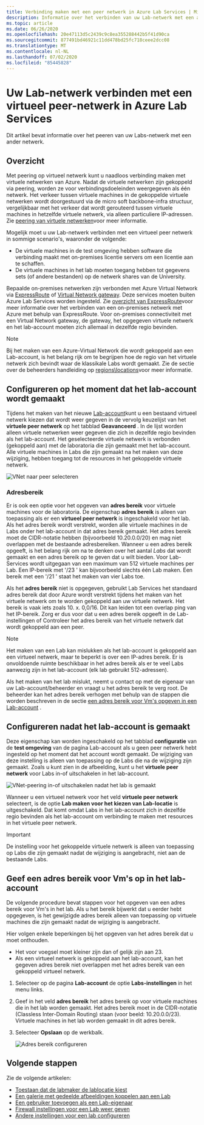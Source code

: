 ```yaml
---
title: Verbinding maken met een peer netwerk in Azure Lab Services | Microsoft Docs
description: Informatie over het verbinden van uw Lab-netwerk met een ander netwerk als een peer. Verbind uw on-premises organisatie/Universiteit-netwerk bijvoorbeeld met het virtuele netwerk van het lab in Azure.
ms.topic: article
ms.date: 06/26/2020
ms.openlocfilehash: 20e47113d5c2439c9c8ea355288442b5f41d90ca
ms.sourcegitcommit: 877491bd46921c11dd478bd25fc718ceee2dcc08
ms.translationtype: MT
ms.contentlocale: nl-NL
ms.lasthandoff: 07/02/2020
ms.locfileid: "85445828"
---
```

# <a name="connect-your-labs-network-with-a-peer-virtual-network-in-azure-lab-services"></a>Uw Lab-netwerk verbinden met een virtueel peer-netwerk in Azure Lab Services

Dit artikel bevat informatie over het peeren van uw Labs-netwerk met een ander netwerk.

## <a name="overview"></a>Overzicht

Met peering op virtueel netwerk kunt u naadloos verbinding maken met virtuele netwerken van Azure. Nadat de virtuele netwerken zijn gekoppeld via peering, worden ze voor verbindingsdoeleinden weergegeven als één netwerk. Het verkeer tussen virtuele machines in de gekoppelde virtuele netwerken wordt doorgestuurd via de micro soft backbone-infra structuur, vergelijkbaar met het verkeer dat wordt gerouteerd tussen virtuele machines in hetzelfde virtuele netwerk, via alleen particuliere IP-adressen. Zie [peering van virtuele netwerken](../virtual-network/virtual-network-peering-overview.md)voor meer informatie.

Mogelijk moet u uw Lab-netwerk verbinden met een virtueel peer netwerk in sommige scenario's, waaronder de volgende:

- De virtuele machines in de test omgeving hebben software die verbinding maakt met on-premises licentie servers om een licentie aan te schaffen.
- De virtuele machines in het lab moeten toegang hebben tot gegevens sets (of andere bestanden) op de netwerk shares van de University.

Bepaalde on-premises netwerken zijn verbonden met Azure Virtual Network via [ExpressRoute](../expressroute/expressroute-introduction.md) of [Virtual Network gateway](../vpn-gateway/vpn-gateway-about-vpngateways.md). Deze services moeten buiten Azure Lab Services worden ingesteld. Zie [overzicht van ExpressRoute](../expressroute/expressroute-introduction.md)voor meer informatie over het verbinden van een on-premises netwerk met Azure met behulp van ExpressRoute. Voor on-premises connectiviteit met een Virtual Network gateway, de gateway, het opgegeven virtuele netwerk en het lab-account moeten zich allemaal in dezelfde regio bevinden.

> [!NOTE]
> Bij het maken van een Azure-Virtual Network die wordt gekoppeld aan een Lab-account, is het belang rijk om te begrijpen hoe de regio van het virtuele netwerk zich bevindt waar de klassikale Labs wordt gemaakt.  Zie de sectie over de beheerders handleiding op [regions\locations](https://docs.microsoft.com/azure/lab-services/classroom-labs/administrator-guide#regionslocations)voor meer informatie.

## <a name="configure-at-the-time-of-lab-account-creation"></a>Configureren op het moment dat het lab-account wordt gemaakt

Tijdens het maken van het nieuwe [Lab-account](tutorial-setup-lab-account.md)kunt u een bestaand virtueel netwerk kiezen dat wordt weer gegeven in de vervolg keuzelijst van het **virtuele peer netwerk** op het tabblad **Geavanceerd** .  In de lijst worden alleen virtuele netwerken weer gegeven die zich in dezelfde regio bevinden als het lab-account. Het geselecteerde virtuele netwerk is verbonden (gekoppeld aan) met de laboratoria die zijn gemaakt met het lab-account.  Alle virtuele machines in Labs die zijn gemaakt na het maken van deze wijziging, hebben toegang tot de resources in het gekoppelde virtuele netwerk.

![VNet naar peer selecteren](./media/how-to-connect-peer-virtual-network/select-vnet-to-peer.png)

### <a name="address-range"></a>Adresbereik

Er is ook een optie voor het opgeven van **adres bereik** voor virtuele machines voor de laboratoria.  De eigenschap **adres bereik** is alleen van toepassing als er een **virtueel peer netwerk** is ingeschakeld voor het lab. Als het adres bereik wordt verstrekt, worden alle virtuele machines in de Labs onder het lab-account in dat adres bereik gemaakt. Het adres bereik moet de CIDR-notatie hebben (bijvoorbeeld 10.20.0.0/20) en mag niet overlappen met de bestaande adresbereiken.  Wanneer u een adres bereik opgeeft, is het belang rijk om na te denken over het aantal *Labs* dat wordt gemaakt en een adres bereik op te geven dat u wilt bieden. Voor Lab-Services wordt uitgegaan van een maximum van 512 virtuele machines per Lab.  Een IP-bereik met '/23 ' kan bijvoorbeeld slechts één Lab maken.  Een bereik met een '/21 ' staat het maken van vier Labs toe.

Als het **adres bereik** niet is opgegeven, gebruikt Lab Services het standaard adres bereik dat door Azure wordt verstrekt tijdens het maken van het virtuele netwerk om te worden gekoppeld aan uw virtuele netwerk.  Het bereik is vaak iets zoals 10. x. 0,0/16.  Dit kan leiden tot een overlap ping van het IP-bereik. Zorg er dus voor dat u een adres bereik opgeeft in de Lab-instellingen of Controleer het adres bereik van het virtuele netwerk dat wordt gekoppeld aan een peer.

> [!NOTE]
> Het maken van een Lab kan mislukken als het lab-account is gekoppeld aan een virtueel netwerk, maar te beperkt is over een IP-adres bereik. Er is onvoldoende ruimte beschikbaar in het adres bereik als er te veel Labs aanwezig zijn in het lab-account (elk lab gebruikt 512-adressen). 
> 
> Als het maken van het lab mislukt, neemt u contact op met de eigenaar van uw Lab-account/beheerder en vraagt u het adres bereik te verg root. De beheerder kan het adres bereik verhogen met behulp van de stappen die worden beschreven in de sectie [een adres bereik voor Vm's opgeven in een Lab-account](#specify-an-address-range-for-vms-in-the-lab-account) . 

## <a name="configure-after-the-lab-account-is-created"></a>Configureren nadat het lab-account is gemaakt

Deze eigenschap kan worden ingeschakeld op het tabblad **configuratie** van de **test omgeving** van de pagina Lab-account als u geen peer netwerk hebt ingesteld op het moment dat het account wordt gemaakt. De wijziging van deze instelling is alleen van toepassing op de Labs die na de wijziging zijn gemaakt. Zoals u kunt zien in de afbeelding, kunt u het **virtuele peer netwerk** voor Labs in-of uitschakelen in het lab-account.

![VNet-peering in-of uitschakelen nadat het lab is gemaakt](./media/how-to-connect-peer-virtual-network/select-vnet-to-peer-existing-lab.png)

Wanneer u een virtueel netwerk voor het veld **virtuele peer netwerk** selecteert, is de optie **Lab maken voor het kiezen van Lab-locatie** is uitgeschakeld. Dat komt omdat Labs in het lab-account zich in dezelfde regio bevinden als het lab-account om verbinding te maken met resources in het virtuele peer netwerk.

> [!IMPORTANT]
> De instelling voor het gekoppelde virtuele netwerk is alleen van toepassing op Labs die zijn gemaakt nadat de wijziging is aangebracht, niet aan de bestaande Labs.


## <a name="specify-an-address-range-for-vms-in-the-lab-account"></a>Geef een adres bereik voor Vm's op in het lab-account
De volgende procedure bevat stappen voor het opgeven van een adres bereik voor Vm's in het lab. Als u het bereik bijwerkt dat u eerder hebt opgegeven, is het gewijzigde adres bereik alleen van toepassing op virtuele machines die zijn gemaakt nadat de wijziging is aangebracht. 

Hier volgen enkele beperkingen bij het opgeven van het adres bereik dat u moet onthouden. 

- Het voor voegsel moet kleiner zijn dan of gelijk zijn aan 23. 
- Als een virtueel netwerk is gekoppeld aan het lab-account, kan het gegeven adres bereik niet overlappen met het adres bereik van een gekoppeld virtueel netwerk.

1. Selecteer op de pagina **Lab-account** de optie **Labs-instellingen** in het menu links.
2. Geef in het veld **adres bereik** het adres bereik op voor virtuele machines die in het lab worden gemaakt. Het adres bereik moet in de CIDR-notatie (Classless Inter-Domain Routing) staan (voor beeld: 10.20.0.0/23). Virtuele machines in het lab worden gemaakt in dit adres bereik.
3. Selecteer **Opslaan** op de werkbalk. 

    ![Adres bereik configureren](./media/how-to-manage-lab-accounts/labs-configuration-page-address-range.png)

## <a name="next-steps"></a>Volgende stappen

Zie de volgende artikelen:

- [Toestaan dat de labmaker de lablocatie kiest](allow-lab-creator-pick-lab-location.md)
- [Een galerie met gedeelde afbeeldingen koppelen aan een Lab](how-to-attach-detach-shared-image-gallery.md)
- [Een gebruiker toevoegen als een Lab-eigenaar](how-to-add-user-lab-owner.md)
- [Firewall instellingen voor een Lab weer geven](how-to-configure-firewall-settings.md)
- [Andere instellingen voor een lab configureren](how-to-configure-lab-accounts.md)
